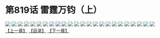 # 第819话 雷霆万钧（上）
![](https://mhpic.xiaomingtaiji.net/comic/D/斗破苍穹/第819话F1_262512/1.jpg-zymk.middle.webp)
![](https://mhpic.xiaomingtaiji.net/comic/D/斗破苍穹/第819话F1_262512/2.jpg-zymk.middle.webp)
![](https://mhpic.xiaomingtaiji.net/comic/D/斗破苍穹/第819话F1_262512/3.jpg-zymk.middle.webp)
![](https://mhpic.xiaomingtaiji.net/comic/D/斗破苍穹/第819话F1_262512/4.jpg-zymk.middle.webp)
![](https://mhpic.xiaomingtaiji.net/comic/D/斗破苍穹/第819话F1_262512/5.jpg-zymk.middle.webp)
![](https://mhpic.xiaomingtaiji.net/comic/D/斗破苍穹/第819话F1_262512/6.jpg-zymk.middle.webp)
![](https://mhpic.xiaomingtaiji.net/comic/D/斗破苍穹/第819话F1_262512/7.jpg-zymk.middle.webp)
![](https://mhpic.xiaomingtaiji.net/comic/D/斗破苍穹/第819话F1_262512/8.jpg-zymk.middle.webp)
![](https://mhpic.xiaomingtaiji.net/comic/D/斗破苍穹/第819话F1_262512/9.jpg-zymk.middle.webp)
![](https://mhpic.xiaomingtaiji.net/comic/D/斗破苍穹/第819话F1_262512/10.jpg-zymk.middle.webp)
![](https://mhpic.xiaomingtaiji.net/comic/D/斗破苍穹/第819话F1_262512/11.jpg-zymk.middle.webp)
![](https://mhpic.xiaomingtaiji.net/comic/D/斗破苍穹/第819话F1_262512/12.jpg-zymk.middle.webp)
![](https://mhpic.xiaomingtaiji.net/comic/D/斗破苍穹/第819话F1_262512/13.jpg-zymk.middle.webp)
![](https://mhpic.xiaomingtaiji.net/comic/D/斗破苍穹/第819话F1_262512/14.jpg-zymk.middle.webp)
![](https://mhpic.xiaomingtaiji.net/comic/D/斗破苍穹/第819话F1_262512/15.jpg-zymk.middle.webp)
![](https://mhpic.xiaomingtaiji.net/comic/D/斗破苍穹/第819话F1_262512/16.jpg-zymk.middle.webp)
![](https://mhpic.xiaomingtaiji.net/comic/D/斗破苍穹/第819话F1_262512/17.jpg-zymk.middle.webp)
![](https://mhpic.xiaomingtaiji.net/comic/D/斗破苍穹/第819话F1_262512/18.jpg-zymk.middle.webp)
![](https://mhpic.xiaomingtaiji.net/comic/D/斗破苍穹/第819话F1_262512/19.jpg-zymk.middle.webp)
![](https://mhpic.xiaomingtaiji.net/comic/D/斗破苍穹/第819话F1_262512/20.jpg-zymk.middle.webp)
![](https://mhpic.xiaomingtaiji.net/comic/D/斗破苍穹/第819话F1_262512/21.jpg-zymk.middle.webp)
![](https://mhpic.xiaomingtaiji.net/comic/D/斗破苍穹/第819话F1_262512/22.jpg-zymk.middle.webp)
![](https://mhpic.xiaomingtaiji.net/comic/D/斗破苍穹/第819话F1_262512/23.jpg-zymk.middle.webp)
![](https://mhpic.xiaomingtaiji.net/comic/D/斗破苍穹/第819话F1_262512/24.jpg-zymk.middle.webp)
[【上一章】](./822.md)
[【目录】](./READMD.md)
[【下一章】](./824.md)
